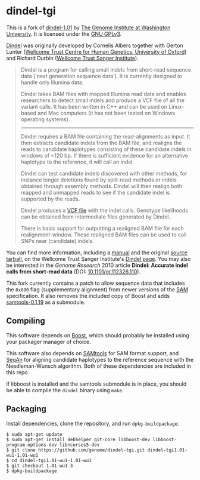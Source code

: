 # dindel-tgi

This is a fork of [dindel-1.01](https://www.sanger.ac.uk/resources/software/dindel/)
by [The Genome Institute at Washington University](http://genome.wustl.edu).
It is licensed under the [GNU GPLv3](http://www.gnu.org/copyleft/gpl.html).

[Dindel](https://www.sanger.ac.uk/resources/software/dindel/) was originally
developed by Cornelis Albers together with Gerton Lunter ([Wellcome Trust Centre for Human Genetics, University of Oxford](http://www.well.ox.ac.uk/home))
and Richard Durbin ([Wellcome Trust Sanger Institute](https://www.sanger.ac.uk)).  

> Dindel is a program for calling small indels from short-read sequence data
('next generation sequence data'). It is currently designed to handle only
Illumina data.
> 
> Dindel takes BAM files with mapped Illumina read data and enables researchers
to detect small indels and produce a VCF file of all the variant calls. It has
been written in C++ and can be used on Linux-based and Mac computers (it has
not been tested on Windows operating systems).
>
> ---
>
> Dindel requires a BAM file containing the read-alignments as input. It then
extracts candidate indels from the BAM file, and realigns the reads to
candidate haplotypes consisting of these candidate indels in windows of ~120
bp. If there is sufficient evidence for an alternative haplotype to the
reference, it will call an indel.
>
> Dindel can test candidate indels discovered with other methods, for instance
longer deletions found by split-read methods or indels obtained through
assembly methods. Dindel will then realign both mapped and unmapped reads to
see if the candidate indel is supported by the reads.
>
> Dindel produces a [VCF file](http://vcftools.sourceforge.net/) with the indel
calls. Genotype likelihoods can be obtained from intermediate files generated
by Dindel.
>
> There is basic support for outputting a realigned BAM file for each
realignment-window. These realigned BAM files can be used to call SNPs near
(candidate) indels.

You can find more information, including a [manual](ftp://ftp.sanger.ac.uk/pub/resources/software/dindel/manual-1.01.pdf)
and the original [source tarball](ftp://ftp.sanger.ac.uk/pub/resources/software/dindel/source_code/dindel-1.01-src.tar.gz),
on the Wellcome Trust Sanger Institute's [Dindel page](https://www.sanger.ac.uk/resources/software/dindel/).
You may also be interested in the *Genome Research* 2010 article **Dindel:
Accurate indel calls from short-read data** (DOI: [10.1101/gr.112326.110](http://dx.doi.org/10.1101%2Fgr.112326.110)).

This fork currently contains a patch to allow sequence data that includes the
`0x800` flag (supplementary alignment) from newer versions of the [SAM](http://samtools.github.io)
specification. It also removes the included copy of Boost and adds [samtools-0.1.19](https://github.com/samtools/samtools/tree/0.1.19)
as a submodule.

## Compiling

This software depends on [Boost](http://www.boost.org), which should probably
be installed using your packager manager of choice.

This software also depends on [SAMtools](http://samtools.github.io) for SAM
format support, and [SeqAn](http://www.seqan.de) for aligning candidate
haplotypes to the reference sequence with the Needleman-Wunsch algorithm. Both
of these dependencies are included in this repo.

If libboost is installed and the samtools submodule is in place, you
should be able to compile the `dindel` binary using `make`.

## Packaging

Install dependencies, clone the repository, and run `dpkg-buildpackage`:

```
$ sudo apt-get update
$ sudo apt-get install debhelper git-core libboost-dev libboost-program-options-dev libncurses5-dev
$ git clone https://github.com/genome/dindel-tgi.git dindel-tgi1.01-wu1-1.01-wu1
$ cd dindel-tgi1.01-wu1-1.01-wu1
$ git checkout 1.01-wu1-3
$ dpkg-buildpackage
```

